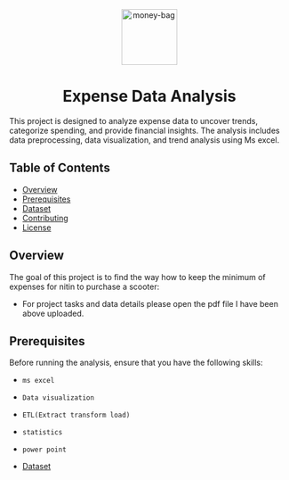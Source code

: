 <div align="center">
  <a href="https://ibb.co/MMxcGnf"><img src="https://i.ibb.co/MMxcGnf/money-bag.png" alt="money-bag" border="0" width="100" /></a>

</div>
<div align="center"> 

  # Expense Data Analysis

</div>



This project is designed to analyze expense data to uncover trends, categorize spending, and provide financial insights. The analysis includes data preprocessing, data visualization, and trend analysis using Ms excel.



## Table of Contents

- [Overview](#overview)
- [Prerequisites](#prerequisites)
- [Dataset](#dataset)
- [Contributing](#contributing)
- [License](#license)

## Overview

The goal of this project is to find the way how to keep the minimum of expenses for nitin to purchase a scooter:
- For project tasks and data details please open the pdf file I have been above uploaded.


## Prerequisites

Before running the analysis, ensure that you have the following skills:

- `ms excel`
- `Data visualization`
- `ETL(Extract transform load)`
- `statistics`
- `power point`


- [Dataset](#dataset)

  
  

  


